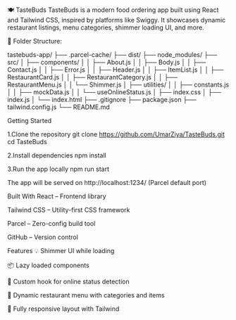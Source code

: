 🍽️ TasteBuds
TasteBuds is a modern food ordering app built using React and Tailwind CSS, inspired by platforms like Swiggy. It showcases dynamic restaurant listings, menu categories, shimmer loading UI, and more.

📁 Folder Structure:

tastebuds-app/
├── .parcel-cache/
├── dist/
├── node_modules/
├── src/
│   ├── components/
│   │   ├── About.js
│   │   ├── Body.js
│   │   ├── Contact.js
│   │   ├── Error.js
│   │   ├── Header.js
│   │   ├── ItemList.js
│   │   ├── RestaurantCard.js
│   │   ├── RestaurantCategory.js
│   │   ├── RestaurantMenu.js
│   │   └── Shimmer.js
│   ├── utilities/
│   │   ├── constants.js
│   │   ├── mockData.js
│   │   └── useOnlineStatus.js
│   ├── index.css
│   ├── index.js
│   └── index.html
├── .gitignore
├── package.json
├── tailwind.config.js
└── README.md


 Getting Started

 1.Clone the repository
    git clone https://github.com/UmarZiya/TasteBuds.git
    cd TasteBuds
          
2.Install dependencies
    npm install

3.Run the app locally
    npm run start

The app will be served on http://localhost:1234/ (Parcel default port)


Built With
React – Frontend library

Tailwind CSS – Utility-first CSS framework

Parcel – Zero-config build tool

GitHub – Version control

Features
💡 Shimmer UI while loading

📦 Lazy loaded components

📶 Custom hook for online status detection

🧾 Dynamic restaurant menu with categories and items

🎨 Fully responsive layout with Tailwind